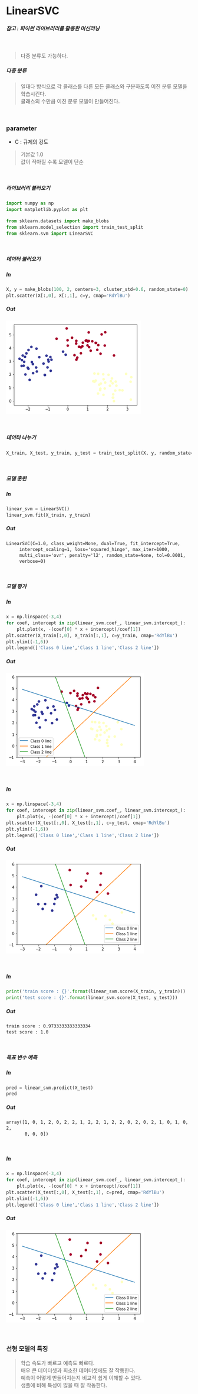 
# LinearSVC

##### 참고 : 파이썬 라이브러리를 활용한 머신러닝

<br>

> 다중 분류도 가능하다.

##### 다중 분류
> 일대다 방식으로 각 클래스를 다른 모든 클래스와 구분하도록 이진 분류 모델을 학습시킨다. <br>
> 클래스의 수만큼 이진 분류 모델이 만들어진다.

<br>

### parameter
* C : 규제의 강도
> 기본값 1.0 <br>
> 값이 작아질 수록 모델이 단순

<br>

##### 라이브러리 불러오기

```python
import numpy as np
import matplotlib.pyplot as plt
```

```python
from sklearn.datasets import make_blobs
from sklearn.model_selection import train_test_split
from sklearn.svm import LinearSVC
```

<br>

##### 데이터 불러오기

##### In
```python
X, y = make_blobs(100, 2, centers=3, cluster_std=0.6, random_state=0)
plt.scatter(X[:,0], X[:,1], c=y, cmap='RdYlBu')
```
##### Out
![png](png/linearSVC_output_8_1.png)

<br>

##### 데이터 나누기

```python
X_train, X_test, y_train, y_test = train_test_split(X, y, random_state=0)
```

<br>

##### 모델 훈련

##### In
```python
linear_svm = LinearSVC()
linear_svm.fit(X_train, y_train)
```
##### Out
    LinearSVC(C=1.0, class_weight=None, dual=True, fit_intercept=True,
         intercept_scaling=1, loss='squared_hinge', max_iter=1000,
         multi_class='ovr', penalty='l2', random_state=None, tol=0.0001,
         verbose=0)

<br>

##### 모델 평가

##### In
```python
x = np.linspace(-3,4)
for coef, intercept in zip(linear_svm.coef_, linear_svm.intercept_):
    plt.plot(x, -(coef[0] * x + intercept)/coef[1])
plt.scatter(X_train[:,0], X_train[:,1], c=y_train, cmap='RdYlBu')
plt.ylim((-1,6))
plt.legend(['Class 0 line','Class 1 line','Class 2 line'])
```
##### Out
![png](png/linearSVC_output_14_1.png)

<br>

##### In
```python
x = np.linspace(-3,4)
for coef, intercept in zip(linear_svm.coef_, linear_svm.intercept_):
    plt.plot(x, -(coef[0] * x + intercept)/coef[1])
plt.scatter(X_test[:,0], X_test[:,1], c=y_test, cmap='RdYlBu')
plt.ylim((-1,6))
plt.legend(['Class 0 line','Class 1 line','Class 2 line'])
```
##### Out
![png](png/linearSVC_output_15_1.png)

<br>

##### In
```python
print('train score : {}'.format(linear_svm.score(X_train, y_train)))
print('test score : {}'.format(linear_svm.score(X_test, y_test)))
```
##### Out
    train score : 0.9733333333333334
    test score : 1.0
    
<br>

##### 목표 변수 예측

##### In
```python
pred = linear_svm.predict(X_test)
pred
```
##### Out
    array([1, 0, 1, 2, 0, 2, 2, 1, 2, 2, 1, 2, 2, 0, 2, 0, 2, 1, 0, 1, 0, 2,
           0, 0, 0])

<br>

##### In
```python
x = np.linspace(-3,4)
for coef, intercept in zip(linear_svm.coef_, linear_svm.intercept_):
    plt.plot(x, -(coef[0] * x + intercept)/coef[1])
plt.scatter(X_test[:,0], X_test[:,1], c=pred, cmap='RdYlBu')
plt.ylim((-1,6))
plt.legend(['Class 0 line','Class 1 line','Class 2 line'])
```
##### Out
![png](png/linearSVC_output_19_1.png)

<br>

### 선형 모델의 특징
> 학습 속도가 빠르고 예측도 빠르다. <br>
> 매우 큰 데이터셋과 희소한 데이터셋에도 잘 작동한다. <br>
> 예측이 어떻게 만들어지는지 비교적 쉽게 이해할 수 있다. <br>
> 샘플에 비해 특성이 많을 때 잘 작동한다.
